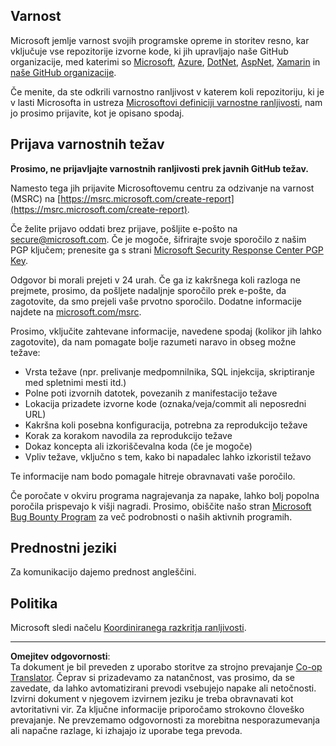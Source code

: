 <!--
CO_OP_TRANSLATOR_METADATA:
{
  "original_hash": "5e1b8da31aae9cca3d53ad243fa3365a",
  "translation_date": "2025-09-05T11:22:38+00:00",
  "source_file": "SECURITY.md",
  "language_code": "sl"
}
-->
## Varnost

Microsoft jemlje varnost svojih programske opreme in storitev resno, kar vključuje vse repozitorije izvorne kode, ki jih upravljajo naše GitHub organizacije, med katerimi so [Microsoft](https://github.com/Microsoft), [Azure](https://github.com/Azure), [DotNet](https://github.com/dotnet), [AspNet](https://github.com/aspnet), [Xamarin](https://github.com/xamarin) in [naše GitHub organizacije](https://opensource.microsoft.com/).

Če menite, da ste odkrili varnostno ranljivost v katerem koli repozitoriju, ki je v lasti Microsofta in ustreza [Microsoftovi definiciji varnostne ranljivosti](https://docs.microsoft.com/previous-versions/tn-archive/cc751383(v=technet.10)?WT.mc_id=academic-77952-leestott), nam jo prosimo prijavite, kot je opisano spodaj.

## Prijava varnostnih težav

**Prosimo, ne prijavljajte varnostnih ranljivosti prek javnih GitHub težav.**

Namesto tega jih prijavite Microsoftovemu centru za odzivanje na varnost (MSRC) na [https://msrc.microsoft.com/create-report](https://msrc.microsoft.com/create-report).

Če želite prijavo oddati brez prijave, pošljite e-pošto na [secure@microsoft.com](mailto:secure@microsoft.com). Če je mogoče, šifrirajte svoje sporočilo z našim PGP ključem; prenesite ga s strani [Microsoft Security Response Center PGP Key](https://www.microsoft.com/en-us/msrc/pgp-key-msrc).

Odgovor bi morali prejeti v 24 urah. Če ga iz kakršnega koli razloga ne prejmete, prosimo, da pošljete nadaljnje sporočilo prek e-pošte, da zagotovite, da smo prejeli vaše prvotno sporočilo. Dodatne informacije najdete na [microsoft.com/msrc](https://www.microsoft.com/msrc).

Prosimo, vključite zahtevane informacije, navedene spodaj (kolikor jih lahko zagotovite), da nam pomagate bolje razumeti naravo in obseg možne težave:

  * Vrsta težave (npr. prelivanje medpomnilnika, SQL injekcija, skriptiranje med spletnimi mesti itd.)
  * Polne poti izvornih datotek, povezanih z manifestacijo težave
  * Lokacija prizadete izvorne kode (oznaka/veja/commit ali neposredni URL)
  * Kakršna koli posebna konfiguracija, potrebna za reprodukcijo težave
  * Korak za korakom navodila za reprodukcijo težave
  * Dokaz koncepta ali izkoriščevalna koda (če je mogoče)
  * Vpliv težave, vključno s tem, kako bi napadalec lahko izkoristil težavo

Te informacije nam bodo pomagale hitreje obravnavati vaše poročilo.

Če poročate v okviru programa nagrajevanja za napake, lahko bolj popolna poročila prispevajo k višji nagradi. Prosimo, obiščite našo stran [Microsoft Bug Bounty Program](https://microsoft.com/msrc/bounty) za več podrobnosti o naših aktivnih programih.

## Prednostni jeziki

Za komunikacijo dajemo prednost angleščini.

## Politika

Microsoft sledi načelu [Koordiniranega razkritja ranljivosti](https://www.microsoft.com/en-us/msrc/cvd).

---

**Omejitev odgovornosti**:  
Ta dokument je bil preveden z uporabo storitve za strojno prevajanje [Co-op Translator](https://github.com/Azure/co-op-translator). Čeprav si prizadevamo za natančnost, vas prosimo, da se zavedate, da lahko avtomatizirani prevodi vsebujejo napake ali netočnosti. Izvirni dokument v njegovem izvirnem jeziku je treba obravnavati kot avtoritativni vir. Za ključne informacije priporočamo strokovno človeško prevajanje. Ne prevzemamo odgovornosti za morebitna nesporazumevanja ali napačne razlage, ki izhajajo iz uporabe tega prevoda.